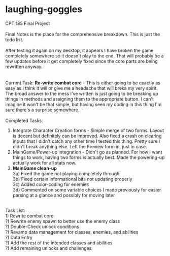 # laughing-goggles <br />
CPT 185 Final Project <br />
 <br />
Final Notes is the place for the comprehensive breakdown. This is just the todo list. <br />
 <br />
After testing it again on my desktop, it appears I have broken the game completely somewhere so it doesn't play to the end. That will probably be a few updates before it get completely fixed since the core parts are being rewritten anyway. <br />
 <br />
<br /> 
Current Task: <b>Re-write combat core</b> - This is either going to be exactly as easy as I think it will or give me a headache that will breka my very spirit. The broad answer to the mess I've written is just going to be breaking up things in methods and assigning them to the appropriate button. I can't imagine it won't be that simple, but having seen my coding in this thing I'm sure there's a surprise somewhere.<br />
<br />
Completed Tasks:<br />
1) Integrate Character Creation forms - Simple merge of two forms. Layout is decent but definitely can be improved. Also fixed a crash on clearing inputs that I didn't catch any other time I tested this thing. Pretty sure I didn't break anything else. Left the Preview form in, just in case.<br />
2) MainGame/Power-up integration - Didn't go as planned. For how I want things to work, having two forms is actually best. Made the powering-up actually work for all stats now.<br />
3) <b>MainGame clean-up</b><br />
3a) Fixed the game not playing completely through<br />
3b) Fixed certain informational bits not updating properly<br />
3c) Added color-coding for enemies<br />
3d) Commented on some variable choices I made previously for easier parsing at a glance and possibly for moving later<br />
<br />
Task List: <br />
1) Rewrite combat core <br />
?) Rewrite enemy spawn to better use the enemy class <br />
?) Double-Check unlock conditions <br />
?) Revamp data management for classes, enemies, and abilities <br />
?) Data Entry <br />
?) Add the rest of the intended classes and abilities <br />
?) Add remaining unlocks and challenges <br />
